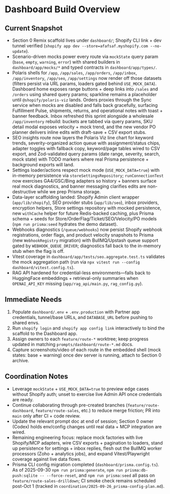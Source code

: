 # Dashboard Build Overview

## Current Snapshot
- Section 0 Remix scaffold lives under `dashboard/`; Shopify CLI link + dev tunnel verified (`shopify app dev --store=afafsaf.myshopify.com --no-update`).
- Scenario-driven mocks power every route via `mockState` query param (`base`, `empty`, `warning`, `error`) with shared builders in `dashboard/app/mocks/*` and typed contracts in `dashboard/app/types/`.
- Polaris shells for `/app`, `/app/sales`, `/app/orders`, `/app/inbox`, `/app/inventory`, `/app/seo`, `/app/settings` now render off those datasets (filters persist via URL params, loaders gated behind `USE_MOCK_DATA`). Dashboard home exposes range buttons + deep links into `/sales` and `/orders` using shared query params; sparkline remains a placeholder until `@shopify/polaris-viz` lands. Orders proxies through the Sync service when mocks are disabled and falls back gracefully, surfacing Fulfillment Pulse, shipments, returns, and operational notes with toast + banner feedback. Inbox refreshed this sprint alongside a wholesale `/app/inventory` rebuild: buckets are tabbed via query params, SKU detail modal exposes velocity + mock trend, and the new vendor PO planner delivers inline edits with draft-save + CSV export stubs.
- SEO insights route now layers the Polaris Viz line chart for keyword trends, severity-organized action queue with assignment/status chips, adapter toggles with fallback copy, keyword/page tables wired to CSV export, and Zod-validated query params (date range, severity, search, mock state) with TODO markers where real Prisma persistence + background exports will land.
- Settings loader/actions respect mock mode (`USE_MOCK_DATA=true`) with in-memory persistence via `storeSettingsRepository`; `runConnectionTest` now exercises GA4/GSC/Bing adapters so history + banners surface real mock diagnostics, and banner messaging clarifies edits are non-destructive while we prep Prisma storage.
- Data-layer scaffolding landed: Shopify Admin client wrapper (`app/lib/shopify`), SEO provider stubs (`app/lib/seo`), inbox providers, encryption helpers, Store settings repository with mocked persistence, new `withCache` helper for future Redis-backed caching, plus Prisma schema + seeds for Store/OrderFlag/Ticket/SEO/Velocity/PO models (`npm run prisma:seed` hydrates the demo dataset).
- Webhooks diagnostics (`/queue/webhooks`) now persist Shopify webhook registrations, order flags, and product velocity snapshots to Prisma (new `WebhookRegistry` migration) with BullMQ/Upstash queue support gated by `WEBHOOK_QUEUE_DRIVER`; diagnostics fall back to the in-memory stub when the flag is off.
- Vitest coverage in `dashboard/app/tests/seo.aggregate.test.ts` validates the mock aggregation path (run via `npx vitest run --config dashboard/vitest.config.ts`).
- RAG API hardened for credential-less environments—falls back to HuggingFace embeddings + retrieval-only summaries when `OPENAI_API_KEY` missing (`app/rag_api/main.py`, `rag_config.py`).

## Immediate Needs
1. Populate `dashboard/.env` + `.env.production` with Partner app credentials, tunnel/base URLs, and `DATABASE_URL` before pushing to shared envs.
2. Run `shopify login` and `shopify app config link` interactively to bind the scaffold to the Dashboard app.
3. Assign owners to each `feature/route-*` worktree; keep progress updated in matching `prompts/dashboard/route-*.md` docs.
4. Capture screenshots/video of each route in the embedded shell (mock states: base + warning) once dev server is running, attach to Section 0 archive.

## Coordination Notes
- Leverage `mockState` + `USE_MOCK_DATA=true` to preview edge cases without Shopify auth; unset to exercise live Admin API once credentials are ready.
- Continue collaborating through pre-created branches (`feature/route-dashboard`, `feature/route-sales`, etc.) to reduce merge friction; PR into `main` only after CI + code review.
- Update the relevant prompt doc at end of session; Section 0 owner (Codex) holds env/config changes until real data + MCP integration are wired.
- Remaining engineering focus: replace mock factories with live Shopify/MCP adapters, wire CSV exports + pagination to loaders, stand up persistence for settings + inbox replies, flesh out the BullMQ worker processors (Zoho + analytics jobs), and expand Vitest/Playwright coverage against live data flows.
- Prisma CLI config migration completed (`dashboard/prisma.config.ts`). As of 2025-09-30 `npm run prisma:generate`, `npm run prisma:db-push:sqlite -- --force-reset`, and `npm run prisma:seed` all pass on `feature/route-sales-drilldown`; CI smoke check remains scheduled post-Oct 1 (tracked in `coordination/2025-09-26_prisma-config-plan.md`).

